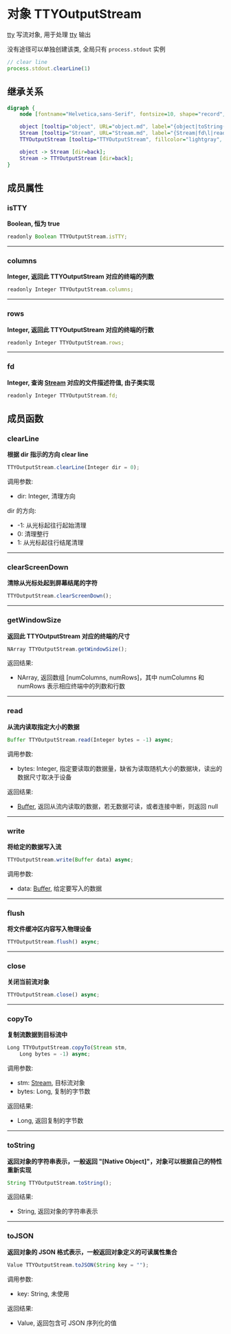 # 对象 TTYOutputStream
[tty](../../module/ifs/tty.md) 写流对象, 用于处理 [tty](../../module/ifs/tty.md) 输出

没有途径可以单独创建该类, 全局只有 `process.stdout` 实例

```JavaScript
// clear line
process.stdout.clearLine(1)
```

## 继承关系
```dot
digraph {
    node [fontname="Helvetica,sans-Serif", fontsize=10, shape="record", style="filled", fillcolor="white"];

    object [tooltip="object", URL="object.md", label="{object|toString()\ltoJSON()\l}"];
    Stream [tooltip="Stream", URL="Stream.md", label="{Stream|fd\l|read()\lwrite()\lflush()\lclose()\lcopyTo()\l}"];
    TTYOutputStream [tooltip="TTYOutputStream", fillcolor="lightgray", id="me", label="{TTYOutputStream|isTTY\lcolumns\lrows\l|clearLine()\lclearScreenDown()\lgetWindowSize()\l}"];

    object -> Stream [dir=back];
    Stream -> TTYOutputStream [dir=back];
}
```

## 成员属性
        
### isTTY
**Boolean, 恒为 true**

```JavaScript
readonly Boolean TTYOutputStream.isTTY;
```

--------------------------
### columns
**Integer, 返回此 TTYOutputStream 对应的终端的列数**

```JavaScript
readonly Integer TTYOutputStream.columns;
```

--------------------------
### rows
**Integer, 返回此 TTYOutputStream 对应的终端的行数**

```JavaScript
readonly Integer TTYOutputStream.rows;
```

--------------------------
### fd
**Integer, 查询 [Stream](Stream.md) 对应的文件描述符值, 由子类实现**

```JavaScript
readonly Integer TTYOutputStream.fd;
```

## 成员函数
        
### clearLine
**根据 dir 指示的方向 clear line**

```JavaScript
TTYOutputStream.clearLine(Integer dir = 0);
```

调用参数:
* dir: Integer, 清理方向

dir 的方向:
- -1: 从光标起往行起始清理
- 0: 清理整行
- 1: 从光标起往行结尾清理

--------------------------
### clearScreenDown
**清除从光标处起到屏幕结尾的字符**

```JavaScript
TTYOutputStream.clearScreenDown();
```

--------------------------
### getWindowSize
**返回此 TTYOutputStream 对应的终端的尺寸**

```JavaScript
NArray TTYOutputStream.getWindowSize();
```

返回结果:
* NArray, 返回数组 [numColumns, numRows]，其中 numColumns 和 numRows 表示相应终端中的列数和行数

--------------------------
### read
**从流内读取指定大小的数据**

```JavaScript
Buffer TTYOutputStream.read(Integer bytes = -1) async;
```

调用参数:
* bytes: Integer, 指定要读取的数据量，缺省为读取随机大小的数据块，读出的数据尺寸取决于设备

返回结果:
* [Buffer](Buffer.md), 返回从流内读取的数据，若无数据可读，或者连接中断，则返回 null

--------------------------
### write
**将给定的数据写入流**

```JavaScript
TTYOutputStream.write(Buffer data) async;
```

调用参数:
* data: [Buffer](Buffer.md), 给定要写入的数据

--------------------------
### flush
**将文件缓冲区内容写入物理设备**

```JavaScript
TTYOutputStream.flush() async;
```

--------------------------
### close
**关闭当前流对象**

```JavaScript
TTYOutputStream.close() async;
```

--------------------------
### copyTo
**复制流数据到目标流中**

```JavaScript
Long TTYOutputStream.copyTo(Stream stm,
    Long bytes = -1) async;
```

调用参数:
* stm: [Stream](Stream.md), 目标流对象
* bytes: Long, 复制的字节数

返回结果:
* Long, 返回复制的字节数

--------------------------
### toString
**返回对象的字符串表示，一般返回 "[Native Object]"，对象可以根据自己的特性重新实现**

```JavaScript
String TTYOutputStream.toString();
```

返回结果:
* String, 返回对象的字符串表示

--------------------------
### toJSON
**返回对象的 JSON 格式表示，一般返回对象定义的可读属性集合**

```JavaScript
Value TTYOutputStream.toJSON(String key = "");
```

调用参数:
* key: String, 未使用

返回结果:
* Value, 返回包含可 JSON 序列化的值


